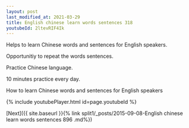 ```yaml
---
layout: post
last_modified_at: 2021-03-29
title: English chinese learn words sentences 318 
youtubeId: 2ltevRIF4Ik
---
```

 
 
Helps to learn Chinese words and sentences for English speakers.

Opportunitiy to repeat the words sentences. 

Practice Chinese language. 
 
10 minutes practice every day. 
 
How to learn Chinese words and sentences for English speakers 
 
{% include youtubePlayer.html id=page.youtubeId %}
 
 
[Next]({{ site.baseurl }}{% link  split1/_posts/2015-09-08-English chinese learn words sentences 896 .md%})
 
